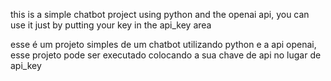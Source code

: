 this is a simple chatbot project using python and the openai api, you can use it just by putting your key in the api_key area

esse é um projeto simples de um chatbot utilizando python e a api openai, esse projeto pode ser executado colocando a sua chave de api no lugar de api_key
